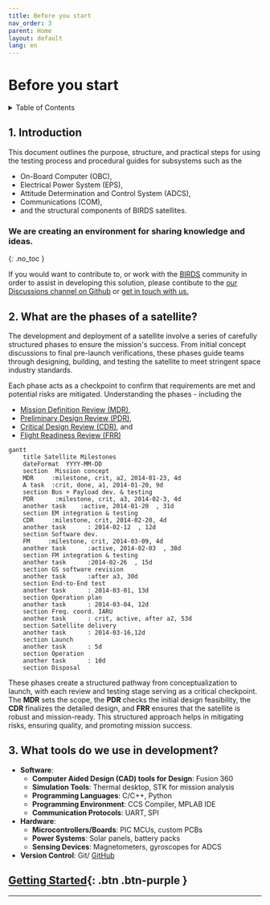```yaml
---
title: Before you start
nav_order: 3
parent: Home
layout: default
lang: en
---
```


# Before you start

<details markdown="block">
<summary>Table of Contents</summary>
- Table of Contents
{:toc}
</details>

## **1. Introduction**
   This document outlines the purpose, structure, and practical steps for using the testing process and procedural guides for subsystems such as the 
   - On-Board Computer (OBC), 
   - Electrical Power System (EPS), 
   - Attitude Determination and Control System (ADCS), 
   - Communications (COM), 
   - and the structural components of BIRDS satellites.

### We are creating an environment for sharing knowledge and ideas.
{: .no_toc }

If you would want to contribute to, or work with the [BIRDS] community in order to assist in developing this solution, please contibute to the [our Discussions channel on Github] or [get in touch with us.]

## **2. What are the phases of a satellite?**
  The development and deployment of a satellite involve a series of carefully structured phases to ensure the mission's success. From initial concept discussions to final pre-launch verifications, these phases guide teams through designing, building, and testing the satellite to meet stringent space industry standards. 
    
  Each phase acts as a checkpoint to confirm that requirements are met and potential risks are mitigated. Understanding the phases - including the
  - [Mission Definition Review (MDR)], 
  - [Preliminary Design Review (PDR)], 
  - [Critical Design Review (CDR)], and 
  - [Flight Readiness Review (FRR)] 


```mermaid
gantt
    title Satellite Milestones
    dateFormat  YYYY-MM-DD
    section  Mission concept 
    MDR     :milestone, crit, a2, 2014-01-23, 4d
    A task  :crit, done, a1, 2014-01-20, 9d
    section Bus + Payload dev. & testing
    PDR      :milestone, crit, a3, 2014-02-3, 4d
    another task    :active, 2014-01-20  , 31d
    section EM integration & testing
    CDR     :milestone, crit, 2014-02-20, 4d
    another task      : 2014-02-12  , 12d
    section Software dev.
    FM     :milestone, crit, 2014-03-09, 4d
    another task      :active, 2014-02-03  , 38d
    section FM integration & testing
    another task      :2014-02-26  , 15d
    section GS software revision
    another task      :after a3, 30d
    section End-to-End test
    another task      : 2014-03-01, 13d
    section Operation plan 
    another task      : 2014-03-04, 12d
    section Freq. coord. IARU
    another task      : crit, active, after a2, 53d
    section Satellite delivery
    another task      : 2014-03-16,12d
    section Launch
    another task      : 5d
    section Operation
    another task      : 10d
    section Disposal
```

These phases create a structured pathway from conceptualization to launch, with each review and testing stage serving as a critical checkpoint. The **MDR** sets the scope, the **PDR** checks the initial design feasibility, the **CDR** finalizes the detailed design, and **FRR** ensures that the satellite is robust and mission-ready. This structured approach helps in mitigating risks, ensuring quality, and promoting mission success.

## **3. What tools do we use in development?**
   - **Software**:
     - **Computer Aided Design (CAD) tools for Design**: Fusion 360
     - **Simulation Tools**: Thermal desktop, STK for mission analysis
     - **Programming Languages**: C/C++, Python 
     - **Programming Environment**: CCS Compiler, MPLAB IDE
     - **Communication Protocols**: UART, SPI
   - **Hardware**:
     - **Microcontrollers/Boards**: PIC MCUs, custom PCBs
     - **Power Systems**: Solar panels, battery packs
     - **Sensing Devices**: Magnetometers, gyroscopes for ADCS
   - **Version Control**: Git/ [GitHub] 

## [Getting Started]({{site.url}}/get-started){: .btn .btn-purple }

----

[GitHub Issues.]: https://github.com/BIRDSOpenSource/Build-A-Satellite/issues
[GitHub]: https://github.com/BIRDSOpenSource
[our Discussions channel on Github]: https://github.com/orgs/BIRDSOpenSource/discussions/categories/ideas
[BIRDS]: https://birds-project.com/
[get in touch with us.]: info@kyutech-laseine.net
[Mission Definition Review (MDR)]: {{site.url}}/project-managers/milestones/pm-mdr.html
[Preliminary Design Review (PDR)]: {{site.url}}/project-managers/milestones/pm-pdr.html
[Critical Design Review (CDR)]: {{site.url}}/project-managers/milestones/pm-cdr.html
[Flight Readiness Review (FRR)]: {{site.url}}/project-managers/milestones/pm-frr.html
